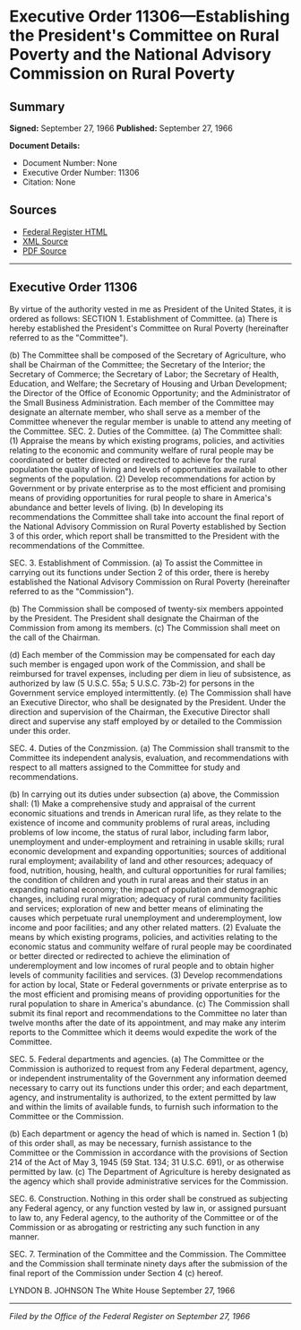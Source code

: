 # Executive Order 11306—Establishing the President's Committee on Rural Poverty and the National Advisory Commission on Rural Poverty

## Summary

**Signed:** September 27, 1966
**Published:** September 27, 1966

**Document Details:**
- Document Number: None
- Executive Order Number: 11306
- Citation: None

## Sources
- [Federal Register HTML](https://www.presidency.ucsb.edu/documents/executive-order-11306-establishing-the-presidents-committee-rural-poverty-and-the-national)
- [XML Source](None)
- [PDF Source](None)

---

## Executive Order 11306

By virtue of the authority vested in me as President of the United States, it is ordered as follows:
SECTION 1. Establishment of Committee. (a) There is hereby established the President's Committee on Rural Poverty (hereinafter referred to as the "Committee").

(b) The Committee shall be composed of the Secretary of Agriculture, who shall be Chairman of the Committee; the Secretary of the Interior; the Secretary of Commerce; the Secretary of Labor; the Secretary of Health, Education, and Welfare; the Secretary of Housing and Urban Development; the Director of the Office of Economic Opportunity; and the Administrator of the Small Business Administration. Each member of the Committee may designate an alternate member, who shall serve as a member of the Committee whenever the regular member is unable to attend any meeting of the Committee.
SEC. 2. Duties of the Committee. (a) The Committee shall:
    (1) Appraise the means by which existing programs, policies, and activities relating to the economic and community welfare of rural people may be coordinated or better directed or redirected to achieve for the rural population the quality of living and levels of opportunities available to other segments of the population.
    (2) Develop recommendations for action by Government or by private enterprise as to the most efficient and promising means of providing opportunities for rural people to share in America's abundance and better levels of living.
(b) In developing its recommendations the Committee shall take into account the final report of the National Advisory Commission on Rural Poverty established by Section 3 of this order, which report shall be transmitted to the President with the recommendations of the Committee.

SEC. 3. Establishment of Commission. (a) To assist the Committee in carrying out its functions under Section 2 of this order, there is hereby established the National Advisory Commission on Rural Poverty (hereinafter referred to as the "Commission").

(b) The Commission shall be composed of twenty-six members appointed by the President. The President shall designate the Chairman of the Commission from among its members.
(c) The Commission shall meet on the call of the Chairman.

(d) Each member of the Commission may be compensated for each day such member is engaged upon work of the Commission, and shall be reimbursed for travel expenses, including per diem in lieu of subsistence, as authorized by law (5 U.S.C. 55a; 5 U.S.C. 73b-2) for persons in the Government service employed intermittently.
(e) The Commission shall have an Executive Director, who shall be designated by the President. Under the direction and supervision of the Chairman, the Executive Director shall direct and supervise any staff employed by or detailed to the Commission under this order.

SEC. 4. Duties of the Conzmission. (a) The Commission shall transmit to the Committee its independent analysis, evaluation, and recommendations with respect to all matters assigned to the Committee for study and recommendations.

(b) In carrying out its duties under subsection (a) above, the Commission shall:
    (1) Make a comprehensive study and appraisal of the current economic situations and trends in American rural life, as they relate to the existence of income and community problems of rural areas, including problems of low income, the status of rural labor, including farm labor, unemployment and under-employment and retraining in usable skills; rural economic development and expanding opportunities; sources of additional rural employment; availability of land and other resources; adequacy of food, nutrition, housing, health, and cultural opportunities for rural families; the condition of children and youth in rural areas and their status in an expanding national economy; the impact of population and demographic changes, including rural migration; adequacy of rural community facilities and services; exploration of new and better means of eliminating the causes which perpetuate rural unemployment and underemployment, low income and poor facilities; and any other related matters.
    (2) Evaluate the means by which existing programs, policies, and activities relating to the economic status and community welfare of rural people may be coordinated or better directed or redirected to achieve the elimination of underemployment and low incomes of rural people and to obtain higher levels of community facilities and services.
    (3) Develop recommendations for action by local, State or Federal governments or private enterprise as to the most efficient and promising means of providing opportunities for the rural population to share in America's abundance.
(c) The Commission shall submit its final report and recommendations to the Committee no later than twelve months after the date of its appointment, and may make any interim reports to the Committee which it deems would expedite the work of the Committee.

SEC. 5. Federal departments and agencies. (a) The Committee or the Commission is authorized to request from any Federal department, agency, or independent instrumentality of the Government any information deemed necessary to carry out its functions under this order; and each department, agency, and instrumentality is authorized, to the extent permitted by law and within the limits of available funds, to furnish such information to the Committee or the Commission.

(b) Each department or agency the head of which is named in. Section 1 (b) of this order shall, as may be necessary, furnish assistance to the Committee or the Commission in accordance with the provisions of Section 214 of the Act of May 3, 1945 (59 Stat. 134; 31 U.S.C. 691), or as otherwise permitted by law.
(c) The Department of Agriculture is hereby designated as the agency which shall provide administrative services for the Commission.

SEC. 6. Construction. Nothing in this order shall be construed as subjecting any Federal agency, or any function vested by law in, or assigned pursuant to law to, any Federal agency, to the authority of the Committee or of the Commission or as abrogating or restricting any such function in any manner.

SEC. 7. Termination of the Committee and the Commission. The Committee and the Commission shall terminate ninety days after the submission of the final report of the Commission under Section 4 (c) hereof.

LYNDON B. JOHNSON
The White House
September 27, 1966

---

*Filed by the Office of the Federal Register on September 27, 1966*
